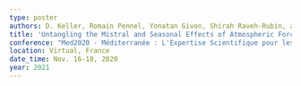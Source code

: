 ```yaml
---
type: poster
authors: D. Keller, Romain Pennel, Yonatan Givon, Shirah Raveh-Rubin, and Philippe Drobinski
title: 'Untangling the Mistral and Seasonal Effects of Atmospheric Forcing on Deep Convection in the Gulf of Lion'
conference: "Med2020 - Méditerranée : L'Expertise Scientifique pour les Décideurs"
location: Virtual, France
date_time: Nov. 16-18, 2020
year: 2021
---
```

